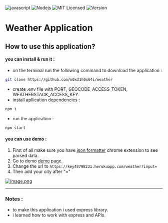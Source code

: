 ![javascript](https://badges.aleen42.com/src/javascript.svg)
![Nodejs](https://img.shields.io/badge/-Node.js-58595a?style=flat&logo=Node.js)
![MIT Licensed](https://img.shields.io/badge/license-MIT-brightgreen)
![Version](https://img.shields.io/badge/version-3.0.0-brightgreen)

# **Weather Application**

## How to use this application?
#### you can install & run it :
- on the terminal run the following command to download the application :
```bash
git clone https://github.com/m0x31h0x64i/weather
```
-  create .env file with PORT, GEOCODE_ACCESS_TOKEN, WEATHERSTACK_ACCESS_KEY.
-  install apllication dependencies :
```bash
npm i
```
-  run the application :
```bash
npm start
```
#### you can use demo :
1. First of all make sure you have [json formatter](https://chrome.google.com/webstore/detail/json-formatter/bcjindcccaagfpapjjmafapmmgkkhgoa?hl=en-US "json formatter") chrome extension to see parsed data.
2. Go to demo [demo](https://key48798231.herokuapp.com/weather) page.
3. Change the url to `https://key48798231.herokuapp.com/weather?input=`
4. Then add your city after "="

[![image.png](https://i.postimg.cc/ZKPMGDgs/image.png)](https://postimg.cc/zVB7WpqT)

------------

### Notes :
- to make this application i used express library.
- i learned how to work with express and APIs.